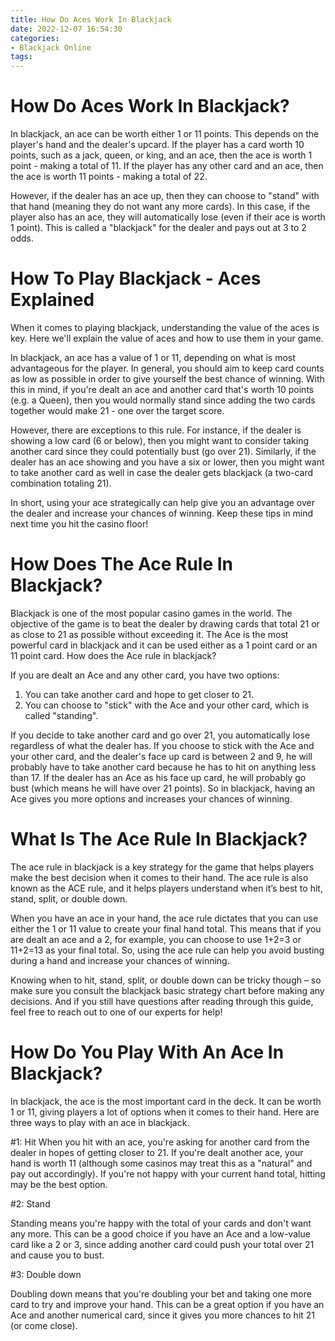 ```yaml
---
title: How Do Aces Work In Blackjack 
date: 2022-12-07 16:54:30
categories:
- Blackjack Online
tags:
---
```



#  How Do Aces Work In Blackjack? 

In blackjack, an ace can be worth either 1 or 11 points. This depends on the player's hand and the dealer's upcard. If the player has a card worth 10 points, such as a jack, queen, or king, and an ace, then the ace is worth 1 point - making a total of 11. If the player has any other card and an ace, then the ace is worth 11 points - making a total of 22.

However, if the dealer has an ace up, then they can choose to "stand" with that hand (meaning they do not want any more cards). In this case, if the player also has an ace, they will automatically lose (even if their ace is worth 1 point). This is called a "blackjack" for the dealer and pays out at 3 to 2 odds.

#  How To Play Blackjack - Aces Explained 

When it comes to playing blackjack, understanding the value of the aces is key. Here we'll explain the value of aces and how to use them in your game.

In blackjack, an ace has a value of 1 or 11, depending on what is most advantageous for the player. In general, you should aim to keep card counts as low as possible in order to give yourself the best chance of winning. With this in mind, if you're dealt an ace and another card that's worth 10 points (e.g. a Queen), then you would normally stand since adding the two cards together would make 21 - one over the target score.

However, there are exceptions to this rule. For instance, if the dealer is showing a low card (6 or below), then you might want to consider taking another card since they could potentially bust (go over 21). Similarly, if the dealer has an ace showing and you have a six or lower, then you might want to take another card as well in case the dealer gets blackjack (a two-card combination totaling 21).

In short, using your ace strategically can help give you an advantage over the dealer and increase your chances of winning. Keep these tips in mind next time you hit the casino floor!

#  How Does The Ace Rule In Blackjack? 

Blackjack is one of the most popular casino games in the world. The objective of the game is to beat the dealer by drawing cards that total 21 or as close to 21 as possible without exceeding it. The Ace is the most powerful card in blackjack and it can be used either as a 1 point card or an 11 point card. How does the Ace rule in blackjack?

If you are dealt an Ace and any other card, you have two options: 
1) You can take another card and hope to get closer to 21. 
2) You can choose to "stick" with the Ace and your other card, which is called "standing".

If you decide to take another card and go over 21, you automatically lose regardless of what the dealer has. If you choose to stick with the Ace and your other card, and the dealer's face up card is between 2 and 9, he will probably have to take another card because he has to hit on anything less than 17. If the dealer has an Ace as his face up card, he will probably go bust (which means he will have over 21 points). So in blackjack, having an Ace gives you more options and increases your chances of winning.

#  What Is The Ace Rule In Blackjack? 

The ace rule in blackjack is a key strategy for the game that helps players make the best decision when it comes to their hand. The ace rule is also known as the ACE rule, and it helps players understand when it’s best to hit, stand, split, or double down.

When you have an ace in your hand, the ace rule dictates that you can use either the 1 or 11 value to create your final hand total. This means that if you are dealt an ace and a 2, for example, you can choose to use 1+2=3 or 11+2=13 as your final total. So, using the ace rule can help you avoid busting during a hand and increase your chances of winning.

Knowing when to hit, stand, split, or double down can be tricky though – so make sure you consult the blackjack basic strategy chart before making any decisions. And if you still have questions after reading through this guide, feel free to reach out to one of our experts for help!

#  How Do You Play With An Ace In Blackjack?

In blackjack, the ace is the most important card in the deck. It can be worth 1 or 11, giving players a lot of options when it comes to their hand. Here are three ways to play with an ace in blackjack.

#1: Hit
When you hit with an ace, you're asking for another card from the dealer in hopes of getting closer to 21. If you're dealt another ace, your hand is worth 11 (although some casinos may treat this as a "natural" and pay out accordingly). If you're not happy with your current hand total, hitting may be the best option.

#2: Stand


Standing means you're happy with the total of your cards and don't want any more. This can be a good choice if you have an Ace and a low-value card like a 2 or 3, since adding another card could push your total over 21 and cause you to bust.

#3: Double down


Doubling down means that you're doubling your bet and taking one more card to try and improve your hand. This can be a great option if you have an Ace and another numerical card, since it gives you more chances to hit 21 (or come close).